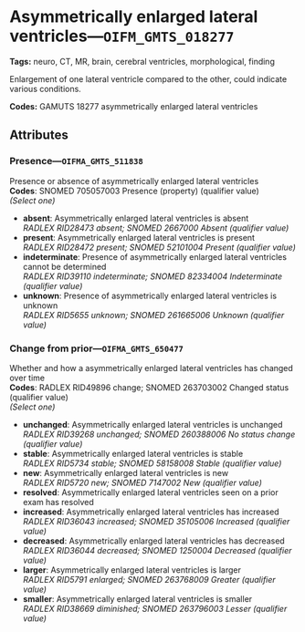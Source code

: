 # Asymmetrically enlarged lateral ventricles—`OIFM_GMTS_018277`

**Tags:** neuro, CT, MR, brain, cerebral ventricles, morphological, finding

Enlargement of one lateral ventricle compared to the other, could indicate various conditions.

**Codes:** GAMUTS 18277 asymmetrically enlarged lateral ventricles

## Attributes

### Presence—`OIFMA_GMTS_511838`

Presence or absence of asymmetrically enlarged lateral ventricles  
**Codes**: SNOMED 705057003 Presence (property) (qualifier value)  
*(Select one)*

- **absent**: Asymmetrically enlarged lateral ventricles is absent  
_RADLEX RID28473 absent; SNOMED 2667000 Absent (qualifier value)_
- **present**: Asymmetrically enlarged lateral ventricles is present  
_RADLEX RID28472 present; SNOMED 52101004 Present (qualifier value)_
- **indeterminate**: Presence of asymmetrically enlarged lateral ventricles cannot be determined  
_RADLEX RID39110 indeterminate; SNOMED 82334004 Indeterminate (qualifier value)_
- **unknown**: Presence of asymmetrically enlarged lateral ventricles is unknown  
_RADLEX RID5655 unknown; SNOMED 261665006 Unknown (qualifier value)_

### Change from prior—`OIFMA_GMTS_650477`

Whether and how a asymmetrically enlarged lateral ventricles has changed over time  
**Codes**: RADLEX RID49896 change; SNOMED 263703002 Changed status (qualifier value)  
*(Select one)*

- **unchanged**: Asymmetrically enlarged lateral ventricles is unchanged  
_RADLEX RID39268 unchanged; SNOMED 260388006 No status change (qualifier value)_
- **stable**: Asymmetrically enlarged lateral ventricles is stable  
_RADLEX RID5734 stable; SNOMED 58158008 Stable (qualifier value)_
- **new**: Asymmetrically enlarged lateral ventricles is new  
_RADLEX RID5720 new; SNOMED 7147002 New (qualifier value)_
- **resolved**: Asymmetrically enlarged lateral ventricles seen on a prior exam has resolved  
- **increased**: Asymmetrically enlarged lateral ventricles has increased  
_RADLEX RID36043 increased; SNOMED 35105006 Increased (qualifier value)_
- **decreased**: Asymmetrically enlarged lateral ventricles has decreased  
_RADLEX RID36044 decreased; SNOMED 1250004 Decreased (qualifier value)_
- **larger**: Asymmetrically enlarged lateral ventricles is larger  
_RADLEX RID5791 enlarged; SNOMED 263768009 Greater (qualifier value)_
- **smaller**: Asymmetrically enlarged lateral ventricles is smaller  
_RADLEX RID38669 diminished; SNOMED 263796003 Lesser (qualifier value)_